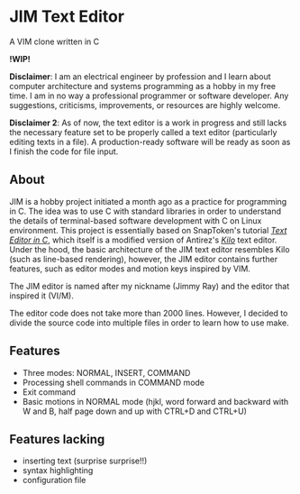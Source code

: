 # JIM Text Editor
A VIM clone written in C

**!WIP!**

**Disclaimer**: I am an electrical engineer by profession and I learn about computer architecture and systems programming as a hobby in my free time. I am in no way a professional programmer or software developer. Any suggestions, criticisms, improvements, or resources are highly welcome.

**Disclaimer 2**: As of now, the text editor is a work in progress and still lacks the necessary feature set to be properly called a text editor (particularly editing texts in a file). A production-ready software will be ready as soon as I finish the code for file input.

## About

JIM is a hobby project initiated a month ago as a practice for programming in C. The idea was to use C with standard libraries in order to understand the details of terminal-based software development with C on Linux environment. This project is essentially based on SnapToken's tutorial [*Text Editor in C*](https://viewsourcecode.org/snaptoken/kilo/), which itself is a modified version of Antirez's [*Kilo*](https://github.com/antirez/kilo) text editor. Under the hood, the basic architecture of the JIM text editor resembles Kilo (such as line-based rendering), however, the JIM editor contains further features, such as editor modes and motion keys inspired by VIM.

The JIM editor is named after my nickname (Jimmy Ray) and the editor that inspired it (VI/M).

The editor code does not take more than 2000 lines. However, I decided to divide the source code into multiple files in order to learn how to use make. 

## Features

- Three modes: NORMAL, INSERT, COMMAND
- Processing shell commands in COMMAND mode
- Exit command
- Basic motions in NORMAL mode (hjkl, word forward and backward with W and B, half page down and up with CTRL+D and CTRL+U)

## Features lacking

- inserting text (surprise surprise!!)
- syntax highlighting
- configuration file

